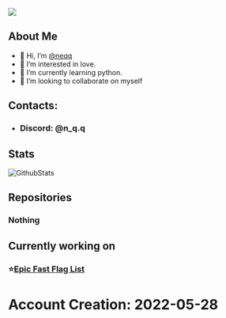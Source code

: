 ![](https://komarev.com/ghpvc/?username=fastflags&color=ff69b4)
## About Me
- 👋 Hi, I’m [@neqq](https://github.com/devstacking)
- 👀 I’m interested in love.
- 🌱 I’m currently learning python.
- 💞️ I’m looking to collaborate on myself
## Contacts:
- ### Discord: @n_q.q
## Stats
![GithubStats](https://github-readme-stats.vercel.app/api?username=devstacking&show_icons=true&theme=dark)

## Repositories
### Nothing

## Currently working on
### ⭐[Epic Fast Flag List](https://github.com/devstacking/Epic-Fast-Flags-List)

# Account Creation: 2022-05-28
